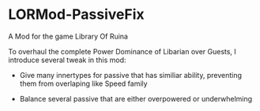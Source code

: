 # LORMod-PassiveFix
A Mod for the game Library Of Ruina

To overhaul the complete Power Dominance of Libarian over Guests, I introduce several tweak in this mod:

- Give many innertypes for passive that has similiar ability, preventing them from overlaping like Speed family

- Balance several passive that are either overpowered or underwhelming
